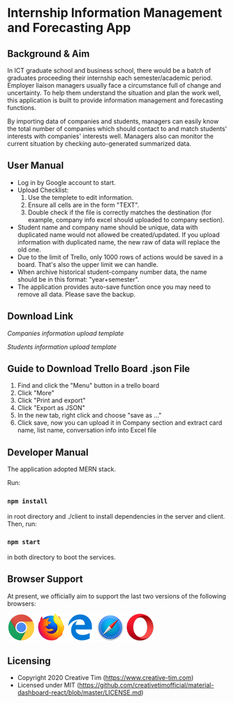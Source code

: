 # Internship Information Management and Forecasting App


## Background & Aim
In ICT graduate school and business school, there would be a batch of graduates proceeding their internship each semester/academic period. Employer liaison managers usually face a circumstance full of change and uncertainty. To help them understand the situation and plan the work well, this application is built to provide information management and forecasting functions. 

By importing data of companies and students, managers can easily know the total number of companies which should contact to and match students' interests with companies' interests well. Managers also can monitor the current situation by checking auto-generated summarized data. 

## User Manual
* Log in by Google account to start.
* Upload Checklist:
    1. Use the templete to edit information.
    2. Ensure all cells are in the form "TEXT".
    3. Double check if the file is correctly matches the destination (for example, company info excel should uploaded to company section).
* Student name and company name should be unique, data with duplicated name would not allowed be created/updated. If you upload information with duplicated name, the new raw of data will replace the old one.
* Due to the limit of Trello, only 1000 rows of actions would be saved in a board. That's also the upper limit we can handle.
* When archive historical student-company number data, the name should be in this format: "year+semester".
* The application provides auto-save function once you may need to remove all data. Please save the backup.

## Download Link
*Companies information upload template* 

*Students information upload template* 

## Guide to Download Trello Board .json File
1. Find and click the "Menu" button in a trello board
2. Click "More"
3. Click "Print and export"
4. Click "Export as JSON"
5. In the new tab, right click and choose "save as ..."
6. Click save, now you can upload it in Company section and extract card name, list name, conversation info into Excel file

## Developer Manual

The application adopted MERN stack.

Run:

### `npm install`

in root directory and ./client to install dependencies in the server and client. Then, run:

### `npm start`

in both directory to boot the services.

## Browser Support

At present, we officially aim to support the last two versions of the following browsers:

<img src="src/assets/github/chrome.png" width="64" height="64"/> <img src="src/assets/github/firefox.png" width="64" height="64"/> <img src="src/assets/github/edge.png" width="64" height="64"/> <img src="src/assets/github/safari.png" width="64" height="64"/> <img src="src/assets/github/opera.png" width="64" height="64"/>


## Licensing

- Copyright 2020 Creative Tim (https://www.creative-tim.com)
- Licensed under MIT (https://github.com/creativetimofficial/material-dashboard-react/blob/master/LICENSE.md)
  